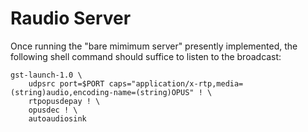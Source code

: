 # Raudio Server

Once running the "bare mimimum server" presently implemented, the following
shell command should suffice to listen to the broadcast:

```
gst-launch-1.0 \
    udpsrc port=$PORT caps="application/x-rtp,media=(string)audio,encoding-name=(string)OPUS" ! \
    rtpopusdepay ! \
    opusdec ! \
    autoaudiosink
```
